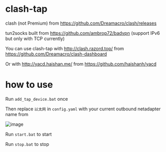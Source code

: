 # clash-tap

clash (not Premium) from https://github.com/Dreamacro/clash/releases

tun2socks built from https://github.com/ambrop72/badvpn (support IPv6 but only with TCP currently)

You can use clash-tap with http://clash.razord.top/ from https://github.com/Dreamacro/clash-dashboard

Or with http://yacd.haishan.me/ from https://github.com/haishanh/yacd

# how to use

Run `add_tap_device.bat` once

Then replace `以太网` in `config.yaml` with your current outbound netadapter name from

![image](https://user-images.githubusercontent.com/23069451/79680340-49bf9980-8241-11ea-86e3-46e39b576867.png)

Run `start.bat` to start

Run `stop.bat` to stop
